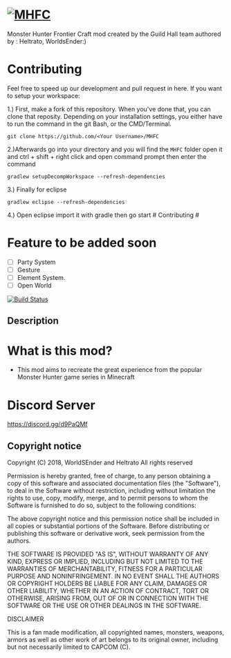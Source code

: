 # [![MHFC](https://i.imgur.com/BJbwc1e.png)](http://www.minecraftforum.net/forums/mapping-and-modding/minecraft-mods/2702398-monster-hunter-frontier-craft-1-0-2)

Monster Hunter Frontier Craft mod created by the Guild Hall team authored by : Heltrato, WorldsEnder:)

# Contributing #
Feel free to speed up our development and pull request in here. If you want to setup your workspace:

1.) First, make a fork of this repository. When you've done that, you can clone that reposity. Depending on your installation settings, you either have to run the command in the git Bash, or the CMD/Terminal.
```
git clone https://github.com/<Your Username>/MHFC
```
2.)Afterwards go into your directory and you will find the `MHFC` folder open it and ctrl + shift + right click and open command prompt
then enter the command
```
gradlew setupDecompWorkspace --refresh-dependencies
```
3.) Finally for eclipse
```
gradlew eclipse --refresh-dependencies
```
4.) Open eclipse import it with gradle then go start # Contributing #



# Feature to be added soon #
* [ ] Party System
* [ ] Gesture
* [ ] Element System.
* [ ] Open World

[![Build Status](https://travis-ci.org/Guild-Hall/MHFC.svg)](https://travis-ci.org/Guild-Hall/MHFC)

Description
-----------

# What is this mod? #
- This mod aims to recreate the great experience from the popular Monster Hunter game series in Minecraft

# Discord Server #
https://discord.gg/d9PaQMf

Copyright notice
----------------

Copyright (C) 2018, WorldSEnder and Heltrato
All rights reserved

Permission is hereby granted, free of charge, to any person obtaining a copy of this software and associated documentation files (the "Software"), to deal in the Software without restriction, including without limitation the rights to use, copy, modify, merge, and to permit persons to whom the Software is furnished to do so, subject to the following conditions:

The above copyright notice and this permission notice shall be included in all copies or substantial portions of the Software.
Before distributing or publishing this software or derivative work, seek permission from the authors.  

THE SOFTWARE IS PROVIDED "AS IS", WITHOUT WARRANTY OF ANY KIND, EXPRESS OR IMPLIED, INCLUDING BUT NOT LIMITED TO THE WARRANTIES OF MERCHANTABILITY, FITNESS FOR A PARTICULAR PURPOSE AND NONINFRINGEMENT. IN NO EVENT SHALL THE AUTHORS OR COPYRIGHT HOLDERS BE LIABLE FOR ANY CLAIM, DAMAGES OR OTHER LIABILITY, WHETHER IN AN ACTION OF CONTRACT, TORT OR OTHERWISE, ARISING FROM, OUT OF OR IN CONNECTION WITH THE SOFTWARE OR THE USE OR OTHER DEALINGS IN THE SOFTWARE.

DISCLAIMER

This is a fan made modification, all copyrighted names, monsters, weapons, armors as well as other work of art belongs to its original owner, including but not necessarily limited to CAPCOM (C).

